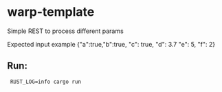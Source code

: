 # warp-template

Simple REST to process different params

Expected input example {"a":true,"b":true, "c": true, "d": 3.7 "e": 5, "f": 2}

## Run:

``` RUST_LOG=info cargo run```
